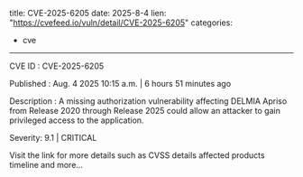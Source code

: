  
title: CVE-2025-6205
date: 2025-8-4
lien: "https://cvefeed.io/vuln/detail/CVE-2025-6205"
categories:
  - cve
---

CVE ID : CVE-2025-6205

Published :  Aug. 4
2025
10:15 a.m. | 6 hours
51 minutes ago

Description : A missing authorization vulnerability affecting DELMIA Apriso from Release 2020 through Release 2025 could allow an attacker to gain privileged access to the application.

Severity: 9.1 | CRITICAL

Visit the link for more details
such as CVSS details
affected products
timeline
and more...
